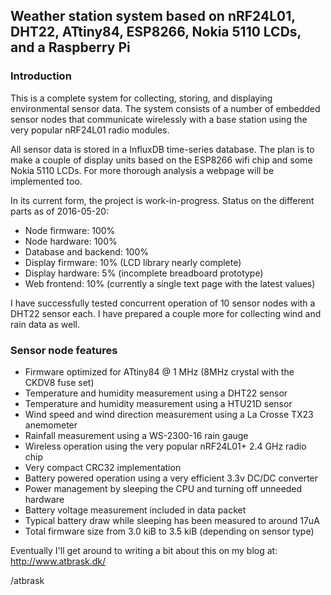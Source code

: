 ## Weather station system based on nRF24L01, DHT22, ATtiny84, ESP8266, Nokia 5110 LCDs, and a Raspberry Pi

### Introduction
This is a complete system for collecting, storing, and displaying environmental
sensor data. The system consists of a number of embedded sensor nodes that
communicate wirelessly with a base station using the very popular nRF24L01
radio modules.

All sensor data is stored in a InfluxDB time-series database. The plan is to
make a couple of display units based on the ESP8266 wifi chip and some Nokia
5110 LCDs. For more thorough analysis a webpage will be implemented too.

In its current form, the project is work-in-progress. Status on the different
parts as of 2016-05-20:

* Node firmware: 100%
* Node hardware: 100%
* Database and backend: 100%
* Display firmware: 10% (LCD library nearly complete)
* Display hardware: 5% (incomplete breadboard prototype)
* Web frontend: 10% (currently a single text page with the latest values)

I have successfully tested concurrent operation of 10 sensor nodes with a DHT22
sensor each. I have prepared a couple more for collecting wind and rain data
as well.

### Sensor node features
* Firmware optimized for ATtiny84 @ 1 MHz (8MHz crystal with the CKDV8 fuse set)
* Temperature and humidity measurement using a DHT22 sensor
* Temperature and humidity measurement using a HTU21D sensor
* Wind speed and wind direction measurement using a La Crosse TX23 anemometer
* Rainfall measurement using a WS-2300-16 rain gauge
* Wireless operation using the very popular nRF24L01+ 2.4 GHz radio chip
* Very compact CRC32 implementation
* Battery powered operation using a very efficient 3.3v DC/DC converter
* Power management by sleeping the CPU and turning off unneeded hardware
* Battery voltage measurement included in data packet
* Typical battery draw while sleeping has been measured to around 17uA
* Total firmware size from 3.0 kiB to 3.5 kiB (depending on sensor type)

Eventually I'll get around to writing a bit about this on my blog at:
http://www.atbrask.dk/

/atbrask
